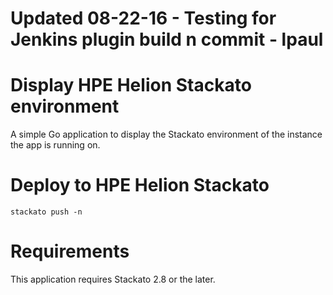 # Updated 08-22-16 - Testing for Jenkins plugin build n commit - lpaul
# Display HPE Helion Stackato environment

A simple Go application to display the Stackato environment of the
instance the app is running on.

# Deploy to HPE Helion Stackato

    stackato push -n

# Requirements

This application requires Stackato 2.8 or the later.
